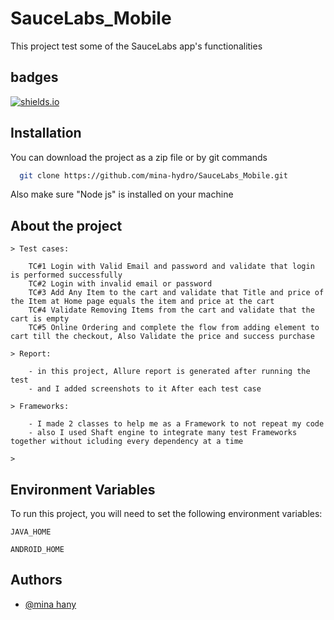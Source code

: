 
# SauceLabs_Mobile

This project test some of the SauceLabs app's functionalities


## badges
[![shields.io](https://img.shields.io/badge/pass-all-green)]([shields.io](https://img.shields.io/badge/pass-all-green))
## Installation

You can download the project as a zip file or by git commands

```bash
  git clone https://github.com/mina-hydro/SauceLabs_Mobile.git
```
Also make sure "Node js" is installed on your machine
    
## About the project
    > Test cases:

        TC#1 Login with Valid Email and password and validate that login is performed successfully
        TC#2 Login with invalid email or password
        TC#3 Add Any Item to the cart and validate that Title and price of the Item at Home page equals the item and price at the cart
        TC#4 Validate Removing Items from the cart and validate that the cart is empty
        TC#5 Online Ordering and complete the flow from adding element to cart till the checkout, Also Validate the price and success purchase
    
    > Report: 

        - in this project, Allure report is generated after running the test
        - and I added screenshots to it After each test case
    
    > Frameworks:

        - I made 2 classes to help me as a Framework to not repeat my code
        - also I used Shaft engine to integrate many test Frameworks together without icluding every dependency at a time

    > 
## Environment Variables

To run this project, you will need to set the following environment variables: 

`JAVA_HOME`

`ANDROID_HOME`


## Authors

- [@mina hany](https://github.com/mina-hydro)

